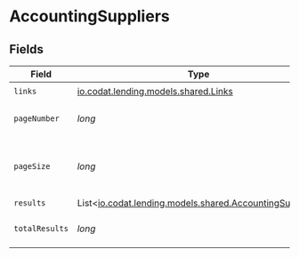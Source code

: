 # AccountingSuppliers


## Fields

| Field                                                                                                | Type                                                                                                 | Required                                                                                             | Description                                                                                          |
| ---------------------------------------------------------------------------------------------------- | ---------------------------------------------------------------------------------------------------- | ---------------------------------------------------------------------------------------------------- | ---------------------------------------------------------------------------------------------------- |
| `links`                                                                                              | [io.codat.lending.models.shared.Links](../../models/shared/Links.md)                                 | :heavy_check_mark:                                                                                   | N/A                                                                                                  |
| `pageNumber`                                                                                         | *long*                                                                                               | :heavy_check_mark:                                                                                   | Current page number.                                                                                 |
| `pageSize`                                                                                           | *long*                                                                                               | :heavy_check_mark:                                                                                   | Number of items to return in results array.                                                          |
| `results`                                                                                            | List<[io.codat.lending.models.shared.AccountingSupplier](../../models/shared/AccountingSupplier.md)> | :heavy_minus_sign:                                                                                   | N/A                                                                                                  |
| `totalResults`                                                                                       | *long*                                                                                               | :heavy_check_mark:                                                                                   | Total number of items.                                                                               |